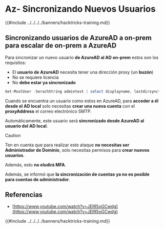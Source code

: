 # Az- Sincronizando Nuevos Usuarios

{{#include ../../../../banners/hacktricks-training.md}}

## Sincronizando usuarios de AzureAD a on-prem para escalar de on-prem a AzureAD

Para sincronizar un nuevo usuario **de AzureAD al AD on-prem** estos son los requisitos:

- El **usuario de AzureAD** necesita tener una dirección proxy (un **buzón**)
- No se requiere licencia
- No **debe estar ya sincronizado**
```powershell
Get-MsolUser -SerachString admintest | select displayname, lastdirsynctime, proxyaddresses, lastpasswordchangetimestamp | fl
```
Cuando se encuentra un usuario como estos en AzureAD, para **acceder a él desde el AD local** solo necesitas **crear una nueva cuenta** con el **proxyAddress** el correo electrónico SMTP.

Automáticamente, este usuario será **sincronizado desde AzureAD al usuario del AD local**.

> [!CAUTION]
> Ten en cuenta que para realizar este ataque **no necesitas ser Administrador de Dominio**, solo necesitas permisos para **crear nuevos usuarios**.
>
> Además, esto **no eludirá MFA**.
>
> Además, se informó que **la sincronización de cuentas ya no es posible para cuentas de administrador**.

## Referencias

- [https://www.youtube.com/watch?v=JEIR5oGCwdg](https://www.youtube.com/watch?v=JEIR5oGCwdg)

{{#include ../../../../banners/hacktricks-training.md}}
